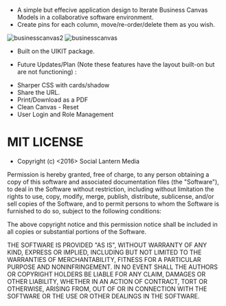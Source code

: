 - A simple but effecive application design to Iterate Business Canvas Models in a collaborative software environment.
- Create pins for each column, move/re-order/delete them as you wish.


![businesscanvas2](https://cloud.githubusercontent.com/assets/23016977/21630590/b92a1554-d22a-11e6-8d22-d2d86d90310a.jpg)
![businesscanvas](https://cloud.githubusercontent.com/assets/23016977/21630591/ba9a9076-d22a-11e6-93ec-b07645fa8e10.jpg)

- Built on the UIKIT package. 

 - Future Updates/Plan (Note these features have the layout built-on but are not functioning) :

* Sharper CSS with cards/shadow
* Share the URL.
* Print/Download as a PDF
* Clean Canvas - Reset
* User Login and Role Management

# MIT LICENSE

- Copyright (c) <2016> <copyright> Social Lantern Media

Permission is hereby granted, free of charge, to any person obtaining a copy
of this software and associated documentation files (the "Software"), to deal
in the Software without restriction, including without limitation the rights
to use, copy, modify, merge, publish, distribute, sublicense, and/or sell
copies of the Software, and to permit persons to whom the Software is
furnished to do so, subject to the following conditions:

The above copyright notice and this permission notice shall be included in all
copies or substantial portions of the Software.

THE SOFTWARE IS PROVIDED "AS IS", WITHOUT WARRANTY OF ANY KIND, EXPRESS OR
IMPLIED, INCLUDING BUT NOT LIMITED TO THE WARRANTIES OF MERCHANTABILITY,
FITNESS FOR A PARTICULAR PURPOSE AND NONINFRINGEMENT. IN NO EVENT SHALL THE
AUTHORS OR COPYRIGHT HOLDERS BE LIABLE FOR ANY CLAIM, DAMAGES OR OTHER
LIABILITY, WHETHER IN AN ACTION OF CONTRACT, TORT OR OTHERWISE, ARISING FROM,
OUT OF OR IN CONNECTION WITH THE SOFTWARE OR THE USE OR OTHER DEALINGS IN THE
SOFTWARE.
